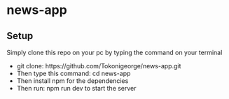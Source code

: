 # news-app
<h2>Setup</h2>
<p>Simply clone this repo on your pc by typing the command on your terminal</p>
<ul>
  <li>git clone: https://github.com/Tokonigeorge/news-app.git </li>
  <li>Then type this command: cd news-app</li>
  <li>Then install npm for the dependencies</li>
  <li>Then run: npm run dev to start the server</li>
  </ul>
